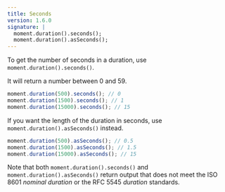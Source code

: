 ```yaml
---
title: Seconds
version: 1.6.0
signature: |
  moment.duration().seconds();
  moment.duration().asSeconds();
---
```



To get the number of seconds in a duration, use `moment.duration().seconds()`.

It will return a number between 0 and 59.

```javascript
moment.duration(500).seconds(); // 0
moment.duration(1500).seconds(); // 1
moment.duration(15000).seconds(); // 15
```

If you want the length of the duration in seconds, use `moment.duration().asSeconds()` instead.

```javascript
moment.duration(500).asSeconds(); // 0.5
moment.duration(1500).asSeconds(); // 1.5
moment.duration(15000).asSeconds(); // 15
```

Note that both `moment.duration().seconds()` and `moment.duration().asSeconds()` return output that does not meet the ISO 8601 *nominal duration* or the RFC 5545 *duration* standards.
